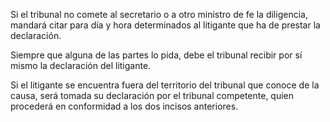 Si el tribunal no comete al secretario o a otro ministro de fe la diligencia, mandará citar para día y hora determinados al litigante que ha de prestar la declaración.

Siempre que alguna de las partes lo pida, debe el tribunal recibir por sí mismo la declaración del litigante.

Si el litigante se encuentra fuera del territorio del tribunal que conoce de la causa, será tomada su declaración por el tribunal competente, quien procederá en conformidad a los dos incisos anteriores.